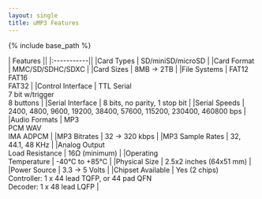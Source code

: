 ```yaml
---
layout: single
title: uMP3 Features
---
```

{% include base_path %}

|  Features  ||
|:-----------||
|Card Types         |  SD/miniSD/microSD  |
|Card Format        |  MMC/SD/SDHC/SDXC  |
|Card Sizes         |  8MB → 2TB  |
|File Systems       |  FAT12<br />FAT16<br />FAT32  |
|Control Interface  |  TTL Serial<br />7 bit w/trigger<br />8 buttons  |
|Serial Interface   |  8 bits, no parity, 1 stop bit  |
|Serial Speeds      |  2400, 4800, 9600, 19200, 38400, 57600, 115200, 230400, 460800 bps  |
|Audio Formats      |  MP3<br />PCM WAV<br />IMA ADPCM  |
|MP3 Bitrates       |  32 → 320 kbps  |
|MP3 Sample Rates   |  32, 44.1, 48 KHz  |
|Analog Output<br />Load Resistance  |  16Ω (minimum)  |
|Operating<br />Temperature |  -40°C to +85°C  |
|Physical Size      |  2.5x2 inches (64x51 mm)  |
|Power Source       |  3.3 → 5 Volts  |
|Chipset Available  |  Yes (2 chips)<br />Controller: 1 x 44 lead TQFP, or 44 pad QFN<br />Decoder: 1 x 48 lead LQFP  |
